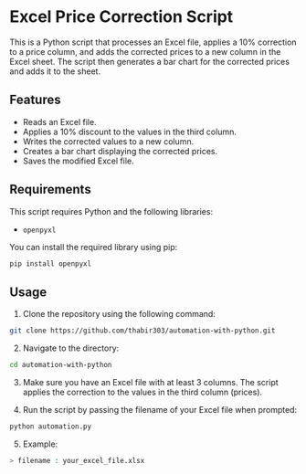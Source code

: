 # Excel Price Correction Script

This is a Python script that processes an Excel file, applies a 10% correction to a price column, and adds the corrected prices to a new column in the Excel sheet. The script then generates a bar chart for the corrected prices and adds it to the sheet.

## Features
- Reads an Excel file.
- Applies a 10% discount to the values in the third column.
- Writes the corrected values to a new column.
- Creates a bar chart displaying the corrected prices.
- Saves the modified Excel file.

## Requirements
This script requires Python and the following libraries:
- `openpyxl`

You can install the required library using pip:
```bash
pip install openpyxl
```

## Usage

1. Clone the repository using the following command:

```bash
git clone https://github.com/thabir303/automation-with-python.git

```
2. Navigate to the directory:

```bash
cd automation-with-python

```

3. Make sure you have an Excel file with at least 3 columns. The script applies the correction to the values in the third column (prices).

4. Run the script by passing the filename of your Excel file when prompted:

```bash
python automation.py

```
5. Example:
```bash
> filename : your_excel_file.xlsx

```
